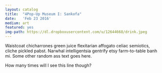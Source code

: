 ```yaml
---
layout: catalog
title:  "4Pop-Up Museum I: Sankofa"
date:   'Feb 23 2016'
medium: art
featured: yes
img-path: https://dl.dropboxusercontent.com/u/12644668/drink.jpeg
---
```


Waistcoat chicharrones green juice flexitarian affogato celiac semiotics, cliche pickled pabst. Narwhal intelligentsia gentrify etsy farm-to-table banh mi.
Some other random ass text goes here.

How many times will I see this line though?